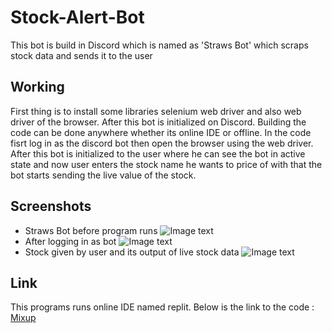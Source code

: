# Stock-Alert-Bot
This bot is build in Discord which is named as 'Straws Bot' which scraps stock data and sends it to the user

## Working 
First thing is to install some libraries selenium web driver and also web driver of the browser. After
this bot is initialized on Discord. Building the code can be done anywhere whether its online IDE or offline.
In the code fisrt log in as the discord bot then open the browser using the web driver. After this bot is initialized 
to the user where he can see the bot in active state and now user enters the stock name he wants to price of with that
the bot starts sending the live value of the stock.

## Screenshots
* Straws Bot before program runs
![Image text](https://github.com/g0takh0R/Stock-Alert-Bot/blob/main/Screenshots/S1.jpg)
* After logging in as bot
![Image text](https://github.com/g0takh0R/Stock-Alert-Bot/blob/main/Screenshots/S2.jpg)
* Stock given by user and its output of live stock data
![Image text](https://github.com/g0takh0R/Stock-Alert-Bot/blob/main/Screenshots/S3.jpg)

## Link
This programs runs online IDE named replit. Below is the link to the code :
[Mixup](https://replit.com/@DeepakYadav810/Mixup#main.py)
